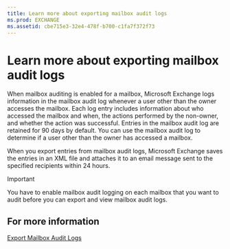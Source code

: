 ```yaml
---
title: Learn more about exporting mailbox audit logs
ms.prod: EXCHANGE
ms.assetid: cbe715e3-32e4-478f-b700-c1fa7f372f73
---
```



# Learn more about exporting mailbox audit logs

When mailbox auditing is enabled for a mailbox, Microsoft Exchange logs information in the mailbox audit log whenever a user other than the owner accesses the mailbox. Each log entry includes information about who accessed the mailbox and when, the actions performed by the non-owner, and whether the action was successful. Entries in the mailbox audit log are retained for 90 days by default. You can use the mailbox audit log to determine if a user other than the owner has accessed a mailbox.
  
    
    

When you export entries from mailbox audit logs, Microsoft Exchange saves the entries in an XML file and attaches it to an email message sent to the specified recipients within 24 hours.
> [!IMPORTANT]
> You have to enable mailbox audit logging on each mailbox that you want to audit before you can export and view mailbox audit logs. 
  
    
    


## For more information

 [Export Mailbox Audit Logs](http://technet.microsoft.com/library/b458a95a-3321-4647-8884-cf97f8e7186a.aspx)
  
    
    

